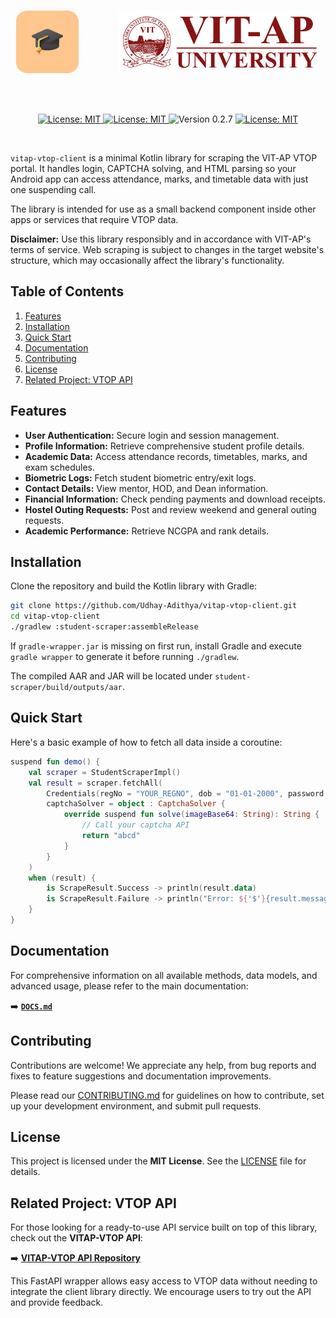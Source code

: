 <br />
<p align="center">
    <img src="public/Final_Icon_512x512.png" width="100" height="100" style="margin-right: 60px;"> 
    <img src="public/vitaplogo.png" width="322" height="100"> 
</p>
<br>
<br>

<p align="center">
    <a href="https://github.com/Udhay-Adithya/vitap-vtop-client">
    <img src="https://img.shields.io/github/stars/Udhay-Adithya/vitap-vtop-client?style=social" alt="License: MIT">
    </a>
    <a href="https://opensource.org/licenses/MIT">
    <img src="https://img.shields.io/badge/License-MIT-blue.svg" alt="License: MIT">
    </a>
    <img src="https://img.shields.io/badge/Version-0.2.7-blue.svg" alt="Version 0.2.7">
    <a href="https://github.com/Udhay-Adithya/vitap-vtop-client/issues">
    <img src="https://img.shields.io/github/issues/Udhay-Adithya/vitap-vtop-client" alt="License: MIT">
    </a>
</p>
<br>

`vitap-vtop-client` is a minimal Kotlin library for scraping the VIT‑AP VTOP portal. It handles login, CAPTCHA solving, and HTML parsing so your Android app can access attendance, marks, and timetable data with just one suspending call.

The library is intended for use as a small backend component inside other apps or services that require VTOP data.

**Disclaimer:** Use this library responsibly and in accordance with VIT-AP's terms of service. Web scraping is subject to changes in the target website's structure, which may occasionally affect the library's functionality.

## Table of Contents
1. [Features](#features)
2. [Installation](#installation)
3. [Quick Start](#quick-start)
4. [Documentation](#documentation)
5. [Contributing](#contributing)
6. [License](#license)
7. [Related Project: VTOP API](#related-project-vtop-api)

## Features
*   **User Authentication:** Secure login and session management.
*   **Profile Information:** Retrieve comprehensive student profile details.
*   **Academic Data:** Access attendance records, timetables, marks, and exam schedules.
*   **Biometric Logs:** Fetch student biometric entry/exit logs.
*   **Contact Details:** View mentor, HOD, and Dean information.
*   **Financial Information:** Check pending payments and download receipts.
*   **Hostel Outing Requests:** Post and review weekend and general outing requests.
*   **Academic Performance:** Retrieve NCGPA and rank details.

## Installation

Clone the repository and build the Kotlin library with Gradle:

```bash
git clone https://github.com/Udhay-Adithya/vitap-vtop-client.git
cd vitap-vtop-client 
./gradlew :student-scraper:assembleRelease
```

If `gradle-wrapper.jar` is missing on first run, install Gradle and execute
`gradle wrapper` to generate it before running `./gradlew`.
 
The compiled AAR and JAR will be located under `student-scraper/build/outputs/aar`.

## Quick Start

Here's a basic example of how to fetch all data inside a coroutine:

```kotlin
suspend fun demo() {
    val scraper = StudentScraperImpl()
    val result = scraper.fetchAll(
        Credentials(regNo = "YOUR_REGNO", dob = "01-01-2000", password = "PASS"),
        captchaSolver = object : CaptchaSolver {
            override suspend fun solve(imageBase64: String): String {
                // Call your captcha API
                return "abcd"
            }
        }
    )
    when (result) {
        is ScrapeResult.Success -> println(result.data)
        is ScrapeResult.Failure -> println("Error: ${'$'}{result.message}")
    }
}
```

## Documentation

For comprehensive information on all available methods, data models, and advanced usage, please refer to the main documentation:

➡️ **[`DOCS.md`](DOCS.md)**

## Contributing
Contributions are welcome! We appreciate any help, from bug reports and fixes to feature suggestions and documentation improvements.

Please read our [CONTRIBUTING.md](CONTRIBUTING.md) for guidelines on how to contribute, set up your development environment, and submit pull requests.

## License
This project is licensed under the **MIT License**. See the [LICENSE](LICENSE) file for details.

## Related Project: VTOP API
For those looking for a ready-to-use API service built on top of this library, check out the **VITAP-VTOP API**:

➡️ **[VITAP-VTOP API Repository](https://github.com/Udhay-Adithya/vit_ap_vtop_api/)**

This FastAPI wrapper allows easy access to VTOP data without needing to integrate the client library directly. We encourage users to try out the API and provide feedback.
